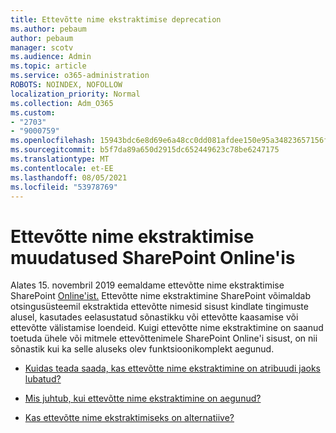 ```yaml
---
title: Ettevõtte nime ekstraktimise deprecation
ms.author: pebaum
author: pebaum
manager: scotv
ms.audience: Admin
ms.topic: article
ms.service: o365-administration
ROBOTS: NOINDEX, NOFOLLOW
localization_priority: Normal
ms.collection: Adm_O365
ms.custom:
- "2703"
- "9000759"
ms.openlocfilehash: 15943bdc6e8d69e6a48cc0dd081afdee150e95a34823657156fd9abe111824d5
ms.sourcegitcommit: b5f7da89a650d2915dc652449623c78be6247175
ms.translationtype: MT
ms.contentlocale: et-EE
ms.lasthandoff: 08/05/2021
ms.locfileid: "53978769"
---
```

# <a name="changes-to-company-name-extraction-in-sharepoint-online"></a>Ettevõtte nime ekstraktimise muudatused SharePoint Online'is

Alates 15. novembril 2019 eemaldame ettevõtte nime ekstraktimise SharePoint [Online'ist.](https://docs.microsoft.com/sharepoint/changes-to-company-name-extraction-in-sharepoint-online) Ettevõtte nime ekstraktimine SharePoint võimaldab otsingusüsteemil ekstraktida ettevõtte nimesid sisust kindlate tingimuste alusel, kasutades eelasustatud sõnastikku või ettevõtte kaasamise või ettevõtte välistamise loendeid. Kuigi ettevõtte nime ekstraktimine on saanud toetuda ühele või mitmele ettevõttenimele SharePoint Online'i sisust, on nii sõnastik kui ka selle aluseks olev funktsioonikomplekt aegunud.

- [Kuidas teada saada, kas ettevõtte nime ekstraktimine on atribuudi jaoks lubatud?](https://docs.microsoft.com/sharepoint/changes-to-company-name-extraction-in-sharepoint-online#how-do-i-know-if-company-name-extraction-is-enabled-for-a-property)

- [Mis juhtub, kui ettevõtte nime ekstraktimine on aegunud?](https://docs.microsoft.com/sharepoint/changes-to-company-name-extraction-in-sharepoint-online#what-happens-when-company-name-extraction-is-deprecated) 

- [Kas ettevõtte nime ekstraktimiseks on alternatiive?](https://docs.microsoft.com/sharepoint/changes-to-company-name-extraction-in-sharepoint-online#are-there-alternatives-to-company-name-extraction) 
